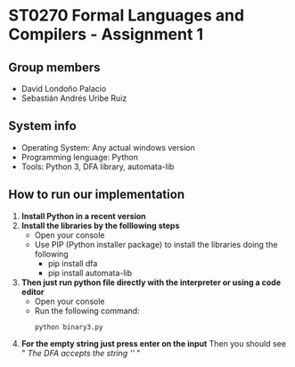 # ST0270 Formal Languages and Compilers - Assignment 1

## Group members
- David Londoño Palacio
- Sebastián Andrés Uribe Ruiz

## System info
- Operating System: Any actual windows version
- Programming lenguage: Python
- Tools: Python 3, DFA library, automata-lib

## How to run our implementation

1. **Install Python in a recent version** 
2. **Install the libraries by the folllowing steps**
    - Open your console
    - Use PIP (Python installer package) to install the libraries doing the following
        - pip install dfa
        - pip install automata-lib
3. **Then just run python file directly with the interpreter or using a code editor**
    - Open your console
    - Run the following command:
        ```
        python binary3.py
        ```
4. **For the empty string just press enter on the input** 
        Then you should see " _The DFA accepts the string ''_ "
